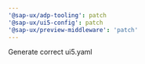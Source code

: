 ```yaml
---
'@sap-ux/adp-tooling': patch
'@sap-ux/ui5-config': patch
'@sap-ux/preview-middleware': 'patch'
---
```


Generate correct ui5.yaml

